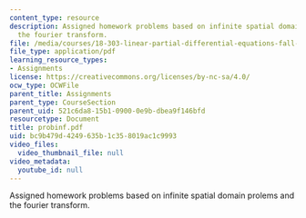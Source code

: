 ```yaml
---
content_type: resource
description: Assigned homework problems based on infinite spatial domain prolems and
  the fourier transform.
file: /media/courses/18-303-linear-partial-differential-equations-fall-2006/bc9b479d4249635b1c358019ac1c9993_probinf.pdf
file_type: application/pdf
learning_resource_types:
- Assignments
license: https://creativecommons.org/licenses/by-nc-sa/4.0/
ocw_type: OCWFile
parent_title: Assignments
parent_type: CourseSection
parent_uid: 521c6da8-15b1-0900-0e9b-dbea9f146bfd
resourcetype: Document
title: probinf.pdf
uid: bc9b479d-4249-635b-1c35-8019ac1c9993
video_files:
  video_thumbnail_file: null
video_metadata:
  youtube_id: null
---
```

Assigned homework problems based on infinite spatial domain prolems and the fourier transform.